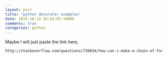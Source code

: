 ```yaml
---
layout: post
title: "python decorator examples"
date: 2015-10-13 16:54:03 +0800
comments: true
categories: python
---
```


Maybe I will just paste the link here,

```html
http://stackoverflow.com/questions/739654/how-can-i-make-a-chain-of-function-decorators-in-python/1594484#1594484
```